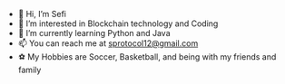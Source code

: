 - 👋 Hi, I’m Sefi
- 👀 I’m interested in Blockchain technology and Coding 
- 🌱 I’m currently learning Python and Java
- 📫 You can reach me at sprotocol12@gmail.com
- ⚽ My Hobbies are Soccer, Basketball, and being with my friends and family
